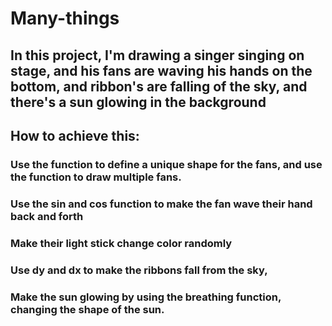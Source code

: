 # Many-things
## In this project, I'm drawing a singer singing on stage, and his fans are waving his hands on the bottom, and ribbon's are falling of the sky, and there's a sun glowing in the background
## How to achieve this:
### Use the function to define a unique shape for the fans, and use the function to draw multiple fans.
### Use the sin and cos function to make the fan wave their hand back and forth
### Make their light stick change color randomly
### Use dy and dx to make the ribbons fall from the sky,
### Make the sun glowing by using the breathing function, changing the shape of the sun.
